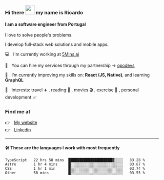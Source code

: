 ### Hi there <img src="https://raw.githubusercontent.com/iampavangandhi/iampavangandhi/master/gifs/Hi.gif" width="30"> my name is Ricardo
#### I am a software engineer from Portugal
I love to solve people's problems.

I develop full-stack web solutions and mobile apps.

💻  &nbsp; I'm currently working at <a href="https://5mins.ai/">5Mins.ai</a>

💼  &nbsp; You can hire my services through my partnership -> <a href="https://github.com/opodevs">opodevs</a>

🌱 &nbsp; I’m currently improving my skills on: **React (JS, Native)**, and learning **GraphQL**

💙 &nbsp; Interests: travel ✈️ , reading 📖 , movies 🎬 , exercise 🏃 , personal development 📈

### Find me at

<p align="left">
  👉  &nbsp;
  <a href="https://ricardopbarbosa.com" target="_blank">
    My website
  </a>
  <br/>
  👉 &nbsp;
  <a href="https://www.linkedin.com/in/ricardopbarbosa" target="_blank">
    Linkedin
  </a>
</p>

<hr />

#### 🛠 These are the languages I work with most frequently
<!--START_SECTION:waka-->

```text
TypeScript   22 hrs 58 mins  ████████████████████▓░░░░   83.28 %
Astro        1 hr 4 mins     █░░░░░░░░░░░░░░░░░░░░░░░░   03.87 %
CSS          1 hr 1 min      █░░░░░░░░░░░░░░░░░░░░░░░░   03.74 %
Other        58 mins         █░░░░░░░░░░░░░░░░░░░░░░░░   03.55 %
```

<!--END_SECTION:waka-->
